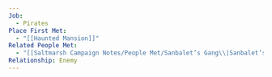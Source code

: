 ```yaml
---
Job:
  - Pirates
Place First Met:
  - "[[Haunted Mansion]]"
Related People Met:
  - "[[Saltmarsh Campaign Notes/People Met/Sanbalet’s Gang\\|Sanbalet’s Gang]]"
Relationship: Enemy
---
```

